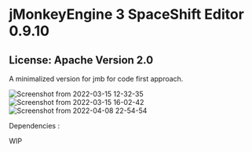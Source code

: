 # jMonkeyEngine 3 SpaceShift Editor 0.9.10 #
## License: Apache Version 2.0 ##

A minimalized version for jmb for code first approach.

![Screenshot from 2022-03-15 12-32-35](https://user-images.githubusercontent.com/60224159/158483247-ac7416af-1a07-4e11-8819-7959989943b9.png)
![Screenshot from 2022-03-15 16-02-42](https://user-images.githubusercontent.com/60224159/158483255-188dd630-751b-49ba-a18f-790ba34d056d.png)
![Screenshot from 2022-04-08 22-54-54](https://user-images.githubusercontent.com/60224159/162528917-38a0f67f-4ca7-4616-a62d-0d62129c18e2.png)

Dependencies :

WIP
